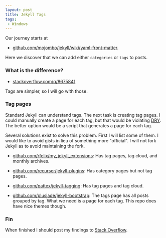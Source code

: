 ```yaml
---
layout: post
title: Jekyll Tags
tags:
 - Windows
---
```


Our journey starts at

* [github.com/mojombo/jekyll/wiki/yaml-front-matter][g].

Here we discover that we can add either `categories` or `tags` to posts.

### What is the difference?

* [stackoverflow.com/q/8675841][s]

Tags are simpler, so I will go with those.

### Tag pages
Standard Jekyll can understand tags. The next task is creating tag pages. I
could manually create a page for each tag, but that would be violating [DRY][d].
The better option would be a script that generates a page for each tag.

Several solutions exist to solve this problem. First I will list some of them. I
would like to avoid gists in lieu of something more "official". I will not fork
Jekyll as to avoid maintaining the fork.

* [github.com/rfelix/my_jekyll_extensions][t]: Has tag pages, tag cloud, and
  monthly archives.

* [github.com/recurser/jekyll-plugins][h]: Has category pages but not tag pages.

* [github.com/pattex/jekyll-tagging][b]: Has tag pages and tag cloud.

* [github.com/plusjade/jekyll-bootstrap][u]: The tags page has all posts grouped
  by tag. What we need is a page for each tag. This repo does have nice themes
  though.

### Fin
When finished I should post my findings to [Stack Overflow][a].

[a]:http://stackoverflow.com/q/1408824
[b]:http://github.com/pattex/jekyll-tagging
[d]:http://wikipedia.org/wiki/Don't_repeat_yourself
[g]:http://github.com/mojombo/jekyll/wiki/yaml-front-matter
[h]:http://github.com/recurser/jekyll-plugins
[s]:http://stackoverflow.com/q/8675841
[t]:http://github.com/rfelix/my_jekyll_extensions
[u]:http://github.com/plusjade/jekyll-bootstrap